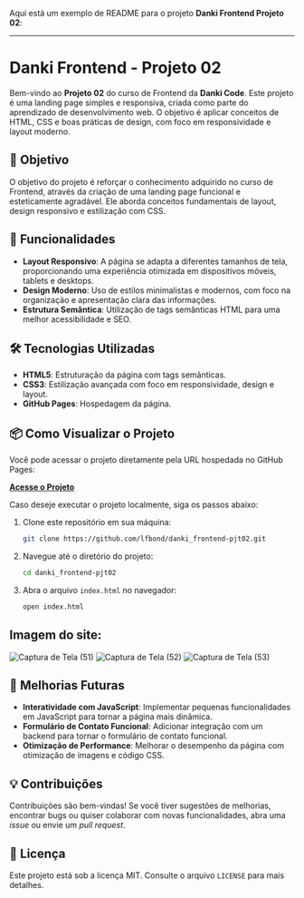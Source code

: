 Aqui está um exemplo de README para o projeto **Danki Frontend Projeto 02**:

---

# Danki Frontend - Projeto 02

Bem-vindo ao **Projeto 02** do curso de Frontend da **Danki Code**. Este projeto é uma landing page simples e responsiva, criada como parte do aprendizado de desenvolvimento web. O objetivo é aplicar conceitos de HTML, CSS e boas práticas de design, com foco em responsividade e layout moderno.

## 🎯 Objetivo

O objetivo do projeto é reforçar o conhecimento adquirido no curso de Frontend, através da criação de uma landing page funcional e esteticamente agradável. Ele aborda conceitos fundamentais de layout, design responsivo e estilização com CSS.

## 🚀 Funcionalidades

- **Layout Responsivo**: A página se adapta a diferentes tamanhos de tela, proporcionando uma experiência otimizada em dispositivos móveis, tablets e desktops.
- **Design Moderno**: Uso de estilos minimalistas e modernos, com foco na organização e apresentação clara das informações.
- **Estrutura Semântica**: Utilização de tags semânticas HTML para uma melhor acessibilidade e SEO.

## 🛠️ Tecnologias Utilizadas

- **HTML5**: Estruturação da página com tags semânticas.
- **CSS3**: Estilização avançada com foco em responsividade, design e layout.
- **GitHub Pages**: Hospedagem da página.

## 📦 Como Visualizar o Projeto

Você pode acessar o projeto diretamente pela URL hospedada no GitHub Pages:

[**Acesse o Projeto**](https://lfbond.github.io/danki_frontend-pjt02/)

Caso deseje executar o projeto localmente, siga os passos abaixo:

1. Clone este repositório em sua máquina:
    ```bash
    git clone https://github.com/lfbond/danki_frontend-pjt02.git
    ```

2. Navegue até o diretório do projeto:
    ```bash
    cd danki_frontend-pjt02
    ```

3. Abra o arquivo `index.html` no navegador:
    ```bash
    open index.html
    ```

## Imagem do site:

![Captura de Tela (51)](https://user-images.githubusercontent.com/69223872/166520629-413cbe88-76f5-438b-bcad-d20b7051739e.png)
![Captura de Tela (52)](https://user-images.githubusercontent.com/69223872/166520634-28b775d1-5454-4714-b438-ceaf254ee0f9.png)
![Captura de Tela (53)](https://user-images.githubusercontent.com/69223872/166520643-e1eba66d-76e0-44f8-a5f4-f890221fdf56.png)

## 🎨 Melhorias Futuras

- **Interatividade com JavaScript**: Implementar pequenas funcionalidades em JavaScript para tornar a página mais dinâmica.
- **Formulário de Contato Funcional**: Adicionar integração com um backend para tornar o formulário de contato funcional.
- **Otimização de Performance**: Melhorar o desempenho da página com otimização de imagens e código CSS.

## 💡 Contribuições

Contribuições são bem-vindas! Se você tiver sugestões de melhorias, encontrar bugs ou quiser colaborar com novas funcionalidades, abra uma _issue_ ou envie um _pull request_.

## 📄 Licença

Este projeto está sob a licença MIT. Consulte o arquivo `LICENSE` para mais detalhes.


